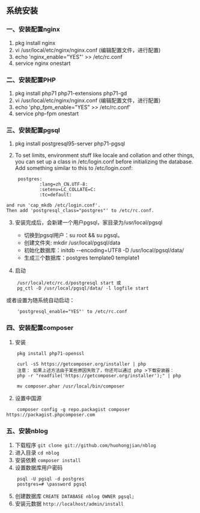 ## 系统安装

### 一、安装配置nginx

1. pkg install nginx
2. vi /usr/local/etc/nginx/nginx.conf   (编辑配置文件，进行配置)
3. echo 'nginx_enable="YES"' >> /etc/rc.conf
4. service nginx onestart


### 二、安装配置PHP

1. pkg install php71 php71-extensions php71-gd
2. vi /usr/local/etc/nginx/nginx.conf   (编辑配置文件，进行配置)
3. echo 'php_fpm_enable="YES" >> /etc/rc.conf'
4. service php-fpm onestart


### 三、安装配置pgsql

1. pkg install postgresql95-server php71-pgsql
2. To set limits, environment stuff like locale and collation and other
	things, you can set up a class in /etc/login.conf before initializing
	the database. Add something similar to this to /etc/login.conf:

		postgres:
		        :lang=zh_CN.UTF-8:
		        :setenv=LC_COLLATE=C:
		        :tc=default:
```
and run 'cap_mkdb /etc/login.conf'.
Then add 'postgresql_class="postgres"' to /etc/rc.conf.
```

3. 安装完成后，会新建一个用户pgsql，家目录为/usr/local/pgsql
   * 切换到pgsql用户：su root && su pgsql。
   * 创建文件夹: mkdir /usr/local/pgsql/data
   * 初始化数据库：initdb --encoding=UTF8 -D /usr/local/pgsql/data/
   * 生成三个数据库：postgres  template0  template1

4. 启动
```
    /usr/local/etc/rc.d/postgresql start 或
    pg_ctl -D /usr/local/pgsql/data/ -l logfile start
```
或者设置为随系统自动启动：
```
    'postgresql_enable="YES"' to /etc/rc.conf
```

### 四、安装配置composer

1. 安装
```
    pkg install php71-openssl

    curl -sS https://getcomposer.org/installer | php
    注意： 如果上述方法由于某些原因失败了，你还可以通过 php >下载安装器：
    php -r "readfile('https://getcomposer.org/installer');" | php

    mv composer.phar /usr/local/bin/composer
```

2. 设置中国源
```
    composer config -g repo.packagist composer https://packagist.phpcomposer.com
```

### 五、安装nblog

1. 下载程序 ` git clone git://github.com/huohongjian/nblog `
2. 进入目录 ` cd nblog `
3. 安装依赖 ` composer install `
4. 设置数据库用户密码
```
    psql -U pgsql -d postgres 
    postgres=# \password pgsql
```
5. 创建数据库 ` CREATE DATABASE nblog OWNER pgsql; `
6. 安装元数据 ` http://localhost/admin/install `

